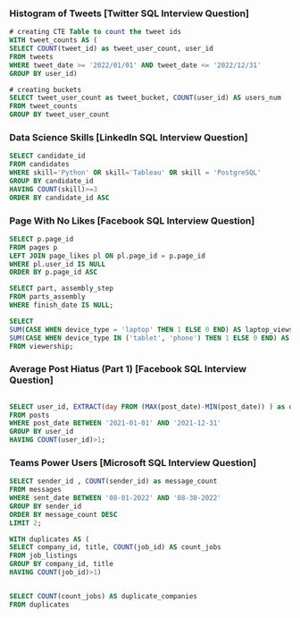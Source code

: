 
### Histogram of Tweets [Twitter SQL Interview Question]

```SQL
# creating CTE Table to count the tweet ids
WITH tweet_counts AS (
SELECT COUNT(tweet_id) as tweet_user_count, user_id
FROM tweets
WHERE tweet_date >= '2022/01/01' AND tweet_date <= '2022/12/31'
GROUP BY user_id)

# creating buckets 
SELECT tweet_user_count as tweet_bucket, COUNT(user_id) AS users_num
FROM tweet_counts
GROUP BY tweet_user_count
```

### Data Science Skills [LinkedIn SQL Interview Question]

```SQL
SELECT candidate_id 
FROM candidates
WHERE skill='Python' OR skill='Tableau' OR skill = 'PostgreSQL'
GROUP BY candidate_id
HAVING COUNT(skill)>=3
ORDER BY candidate_id ASC

```

### Page With No Likes [Facebook SQL Interview Question]


```SQL
SELECT p.page_id
FROM pages p 
LEFT JOIN page_likes pl ON pl.page_id = p.page_id
WHERE pl.user_id IS NULL
ORDER BY p.page_id ASC

```


```SQL
SELECT part, assembly_step
FROM parts_assembly
WHERE finish_date IS NULL;

```

```SQL
SELECT 
SUM(CASE WHEN device_type = 'laptop' THEN 1 ELSE 0 END) AS laptop_views,
SUM(CASE WHEN device_type IN ('tablet', 'phone') THEN 1 ELSE 0 END) AS mobile_views
FROM viewership;


```
### Average Post Hiatus (Part 1) [Facebook SQL Interview Question]

```SQL

SELECT user_id, EXTRACT(day FROM (MAX(post_date)-MIN(post_date)) ) as days_between
FROM posts
WHERE post_date BETWEEN '2021-01-01' AND '2021-12-31'
GROUP BY user_id
HAVING COUNT(user_id)>1;
```

### Teams Power Users [Microsoft SQL Interview Question]


```SQL
SELECT sender_id , COUNT(sender_id) as message_count
FROM messages
WHERE sent_date BETWEEN '08-01-2022' AND '08-30-2022'
GROUP BY sender_id
ORDER BY message_count DESC
LIMIT 2;

```

```SQL
WITH duplicates AS (
SELECT company_id, title, COUNT(job_id) AS count_jobs
FROM job_listings
GROUP BY company_id, title
HAVING COUNT(job_id)>1)


SELECT COUNT(count_jobs) AS duplicate_companies
FROM duplicates


```
